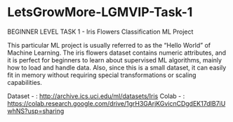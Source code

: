 # LetsGrowMore-LGMVIP-Task-1
BEGINNER LEVEL TASK 1 - Iris Flowers Classification ML Project

This particular ML project is usually referred to as the “Hello World” of Machine Learning. The iris flowers dataset contains numeric attributes, and it is perfect for beginners to learn about supervised ML algorithms, mainly how to load and handle data. Also, since this is a small dataset, it can easily fit in memory without requiring special transformations or scaling capabilities.

Dataset - : http://archive.ics.uci.edu/ml/datasets/Iris
Colab   - : https://colab.research.google.com/drive/1grH3GArjKGvicnCDgdEK17dIB7iUwhNS?usp=sharing
